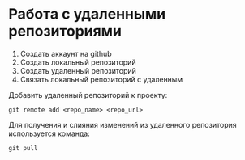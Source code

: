 # Работа с удаленными репозиториями

1. Создать аккаунт на github
2. Создать локальный репозиторий
3. Создать удаленный репозиторий
4. Связать локальный репозиторий с удаленным

Добавить удаленный репозиторий к проекту:
```
git remote add <repo_name> <repo_url>
```
Для получения и слияния изменений из удаленного репозитория используется команда:
```
git pull
```
